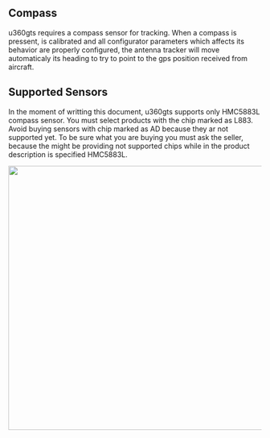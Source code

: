 ## Compass

u360gts requires a compass sensor for tracking. When a compass is pressent, is calibrated and all configurator parameters which affects its behavior are properly configured, the antenna tracker will move automaticaly its heading to try to point to the gps position received from aircraft.

## Supported Sensors

In the moment of writting this document, u360gts supports only HMC5883L compass sensor. You must select products with the chip marked as L883. Avoid buying sensors with chip marked as AD because they ar not supported yet. To be sure what you are buying you must ask the seller, because the might be providing not supported chips while in the product description is specified HMC5883L.

<img src="https://github.com/raul-ortega/u360gts/blob/master/wiki/img/supported_mag" width="525" />
